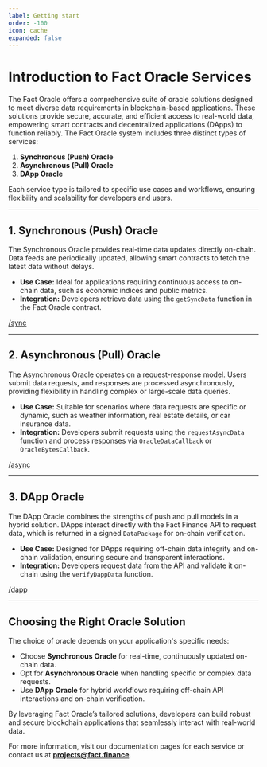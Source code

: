 ```yaml
---
label: Getting start
order: -100
icon: cache
expanded: false
---
```


# Introduction to Fact Oracle Services

The Fact Oracle offers a comprehensive suite of oracle solutions designed to meet diverse data requirements in blockchain-based applications. These solutions provide secure, accurate, and efficient access to real-world data, empowering smart contracts and decentralized applications (DApps) to function reliably. The Fact Oracle system includes three distinct types of services:

1. **Synchronous (Push) Oracle**
2. **Asynchronous (Pull) Oracle**
3. **DApp Oracle**

Each service type is tailored to specific use cases and workflows, ensuring flexibility and scalability for developers and users.

---

## 1. Synchronous (Push) Oracle
The Synchronous Oracle provides real-time data updates directly on-chain. Data feeds are periodically updated, allowing smart contracts to fetch the latest data without delays.

- **Use Case:** Ideal for applications requiring continuous access to on-chain data, such as economic indices and public metrics.
- **Integration:** Developers retrieve data using the `getSyncData` function in the Fact Oracle contract.

[/sync](/getting-started/sync/)

---

## 2. Asynchronous (Pull) Oracle
The Asynchronous Oracle operates on a request-response model. Users submit data requests, and responses are processed asynchronously, providing flexibility in handling complex or large-scale data queries.

- **Use Case:** Suitable for scenarios where data requests are specific or dynamic, such as weather information, real estate details, or car insurance data.
- **Integration:** Developers submit requests using the `requestAsyncData` function and process responses via `OracleDataCallback` or `OracleBytesCallback`.

[/async](/getting-started/async/)

---

## 3. DApp Oracle
The DApp Oracle combines the strengths of push and pull models in a hybrid solution. DApps interact directly with the Fact Finance API to request data, which is returned in a signed `DataPackage` for on-chain verification.

- **Use Case:** Designed for DApps requiring off-chain data integrity and on-chain validation, ensuring secure and transparent interactions.
- **Integration:** Developers request data from the API and validate it on-chain using the `verifyDappData` function.

[/dapp](/getting-started/dapp)

---

## Choosing the Right Oracle Solution
The choice of oracle depends on your application's specific needs:

- Choose **Synchronous Oracle** for real-time, continuously updated on-chain data.
- Opt for **Asynchronous Oracle** when handling specific or complex data requests.
- Use **DApp Oracle** for hybrid workflows requiring off-chain API interactions and on-chain verification.

By leveraging Fact Oracle’s tailored solutions, developers can build robust and secure blockchain applications that seamlessly interact with real-world data.

For more information, visit our documentation pages for each service or contact us at **projects@fact.finance**.

